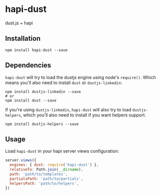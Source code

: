 hapi-dust
=========

dust.js + hapi

## Installation

```
npm install hapi-dust --save
```

## Dependencies

`hapi-dust` will try to load the dustjs engine using node's `require()`. Which
means you'll also need to install `dust` or `dustjs-linkedin`:

```
npm install dustjs-linkedin --save
# or
npm install dust --save
```

If you're using `dustjs-linkedin`, `hapi-dust` will also try to load
`dustjs-helpers`, which you'll also need to install if you want helpers
support.

```
npm install dustjs-helpers --save
```

## Usage

Load `hapi-dust` in your hapi server views configuration:

```js
server.views({
  engines: { dust: require('hapi-dust') },
  relativeTo: Path.join(__dirname),
  path: 'path/to/templates',
  partialsPath: 'path/to/partials',
  helpersPath: 'path/to/helpers',
})
```
